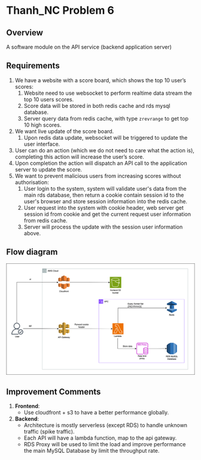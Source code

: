 # Thanh_NC Problem 6

## Overview
A software module on the API service (backend application server)

## Requirements
1. We have a website with a score board, which shows the top 10 user’s scores:
   1. Website need to use websocket to perform realtime data stream the top 10 users scores.
   2. Score data will be stored in both redis cache and rds mysql database.
   3. Server query data from redis cache, with type `zrevrange` to get top 10 high scores.
2. We want live update of the score board.
   1. Upon redis data update, websocket will be triggered to update the user interface.
3. User can do an action (which we do not need to care what the action is), completing this action will increase the user’s score.
4. Upon completion the action will dispatch an API call to the application server to update the score.
5. We want to prevent malicious users from increasing scores without authorisation:
   1. User login to the system, system will validate user's data from the main rds database, then return a cookie contain session id to the user's browser and store session information into the redis cache.
   2. User request into the system with cookie header, web server get session id from cookie and get the current request user information from redis cache.
   3. Server will process the update with the session user information above.

## Flow diagram

![Flow Diagram](problem-6-architecture.png)

## Improvement Comments
1. <b>Frontend</b>:
   - Use cloudfront + s3 to have a better performance globally.
2. <b>Backend</b>:
   - Architecture is mostly serverless (except RDS) to handle unknown traffic (spike traffic).
   - Each API will have a lambda function, map to the api gateway.
   - RDS Proxy will be used to limit the load and improve performance the main MySQL Database by limit the throughput rate.
